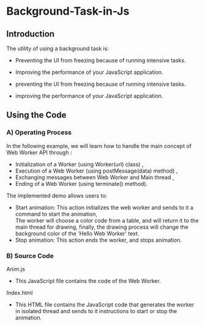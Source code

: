 # Background-Task-in-Js

## Introduction
The utility of using a background task is:<br>
- Preventing the UI from freezing because of running intensive tasks. <br>
- Improving the performance of your JavaScript application. <br>

- preventing the UI from freezing because of running intensive tasks. <br>
- improving the performance of your JavaScript application. <br>

## Using the Code
### A) Operating Process
In the following example, we will learn how to handle the main concept of Web Worker API through :<br>

- Initialization of a Worker (using Worker(url) class) ,
- Execution of a Web Worker (using postMessage(data) method) ,
- Exchanging messages between Web Worker and Main thread ,
- Ending of a Web Worker (using terminate() method).

The implemented demo allows users to:

- Start animation: This action initializes the web worker and sends to it a command to start the animation,  
The worker will choose a color code from a table, and will return it to the main thread for drawing, 
finally, the drawing process will change the background color of the 'Hello Web Worker' text.
- Stop animation: This action ends the worker, and stops animation.

### B) Source Code
Anim.js <br>
- This JavaScript file contains the code of the Web Worker.

Index.html <br>
- This HTML file contains the JavaScript code that generates the worker in isolated thread and sends to it instructions to start or stop the animation.
